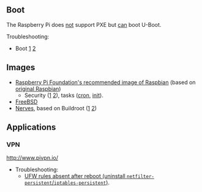 ## Boot

The Raspberry Pi does [not](http://www.raspberrypi.org/forums/viewtopic.php?t=1444) support PXE but [can](http://elinux.org/RPi_U-Boot) boot U-Boot.

Troubleshooting:
* Boot [1](http://elinux.org/index.php?title=R-Pi_Troubleshooting&oldid=408541#Power_.2F_Start-up) [2](https://www.raspberrypi.org/forums/viewtopic.php?p=437084)

## Images

* [Raspberry Pi Foundation's recommended image of Raspbian](https://www.raspberrypi.org/downloads/raspbian/) (based on [original Raspbian](https://www.raspbian.org/))
  * Security ([1](https://www.raspberrypi.org/documentation/linux/usage/users.md) [2](https://www.raspberrypi.org/documentation/configuration/security.md)), tasks ([cron](https://www.raspberrypi.org/documentation/linux/usage/cron.md), [init](https://www.raspberrypi.org/documentation/linux/usage/rc-local.md)).
* [FreeBSD](https://wiki.freebsd.org/FreeBSD/arm/Raspberry%20Pi)
* [Nerves](https://github.com/nerves-project/nerves_system_rpi), based on Buildroot ([1](https://git.busybox.net/buildroot/tree/board/raspberrypi/readme.txt?id=03f6e005e6a9617767b24a9026da9477848020cc) [2](https://git.busybox.net/buildroot/tree/configs/raspberrypi_defconfig?id=03f6e005e6a9617767b24a9026da9477848020cc))

## Applications

### VPN

http://www.pivpn.io/
* Troubleshooting:
  * [UFW rules absent after reboot (uninstall `netfilter-persistent`/`iptables-persistent`)](https://github.com/pivpn/pivpn/issues/414).

